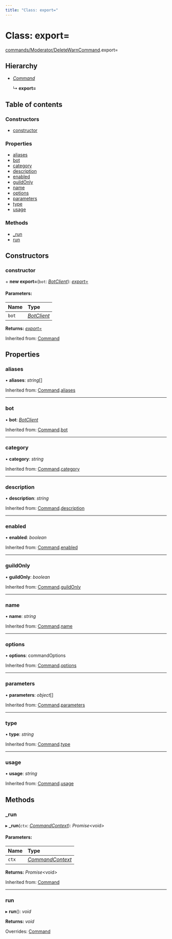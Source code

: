 ```yaml
---
title: "Class: export="
---
```


# Class: export=

[commands/Moderator/DeleteWarnCommand](../modules/commands_moderator_deletewarncommand.md).export=

## Hierarchy

* [*Command*](handlers_command.command.md)

  ↳ **export=**

## Table of contents

### Constructors

- [constructor](commands_moderator_deletewarncommand.export_.md#constructor)

### Properties

- [aliases](commands_moderator_deletewarncommand.export_.md#aliases)
- [bot](commands_moderator_deletewarncommand.export_.md#bot)
- [category](commands_moderator_deletewarncommand.export_.md#category)
- [description](commands_moderator_deletewarncommand.export_.md#description)
- [enabled](commands_moderator_deletewarncommand.export_.md#enabled)
- [guildOnly](commands_moderator_deletewarncommand.export_.md#guildonly)
- [name](commands_moderator_deletewarncommand.export_.md#name)
- [options](commands_moderator_deletewarncommand.export_.md#options)
- [parameters](commands_moderator_deletewarncommand.export_.md#parameters)
- [type](commands_moderator_deletewarncommand.export_.md#type)
- [usage](commands_moderator_deletewarncommand.export_.md#usage)

### Methods

- [\_run](commands_moderator_deletewarncommand.export_.md#_run)
- [run](commands_moderator_deletewarncommand.export_.md#run)

## Constructors

### constructor

\+ **new export=**(`bot`: [*BotClient*](client_botclient.botclient.md)): [*export=*](commands_moderator_deletewarncommand.export_.md)

#### Parameters:

Name | Type |
:------ | :------ |
`bot` | [*BotClient*](client_botclient.botclient.md) |

**Returns:** [*export=*](commands_moderator_deletewarncommand.export_.md)

Inherited from: [Command](handlers_command.command.md)

## Properties

### aliases

• **aliases**: *string*[]

Inherited from: [Command](handlers_command.command.md).[aliases](handlers_command.command.md#aliases)

___

### bot

• **bot**: [*BotClient*](client_botclient.botclient.md)

Inherited from: [Command](handlers_command.command.md).[bot](handlers_command.command.md#bot)

___

### category

• **category**: *string*

Inherited from: [Command](handlers_command.command.md).[category](handlers_command.command.md#category)

___

### description

• **description**: *string*

Inherited from: [Command](handlers_command.command.md).[description](handlers_command.command.md#description)

___

### enabled

• **enabled**: *boolean*

Inherited from: [Command](handlers_command.command.md).[enabled](handlers_command.command.md#enabled)

___

### guildOnly

• **guildOnly**: *boolean*

Inherited from: [Command](handlers_command.command.md).[guildOnly](handlers_command.command.md#guildonly)

___

### name

• **name**: *string*

Inherited from: [Command](handlers_command.command.md).[name](handlers_command.command.md#name)

___

### options

• **options**: commandOptions

Inherited from: [Command](handlers_command.command.md).[options](handlers_command.command.md#options)

___

### parameters

• **parameters**: *object*[]

Inherited from: [Command](handlers_command.command.md).[parameters](handlers_command.command.md#parameters)

___

### type

• **type**: *string*

Inherited from: [Command](handlers_command.command.md).[type](handlers_command.command.md#type)

___

### usage

• **usage**: *string*

Inherited from: [Command](handlers_command.command.md).[usage](handlers_command.command.md#usage)

## Methods

### \_run

▸ **_run**(`ctx`: [*CommandContext*](command_commandcontext.commandcontext.md)): *Promise*<void\>

#### Parameters:

Name | Type |
:------ | :------ |
`ctx` | [*CommandContext*](command_commandcontext.commandcontext.md) |

**Returns:** *Promise*<void\>

Inherited from: [Command](handlers_command.command.md)

___

### run

▸ **run**(): *void*

**Returns:** *void*

Overrides: [Command](handlers_command.command.md)
